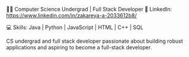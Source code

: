 👨‍💻 Computer Science Undergrad | Full Stack Developer
🔗 LinkedIn: https://www.linkedin.com/in/zakareya-a-2033612b8/

💻 Skills: Java | Python | JavaScript | HTML | C++ | SQL 

CS undergrad and full stack developer passionate about building robust applications and aspiring to become a full-stack developer.
